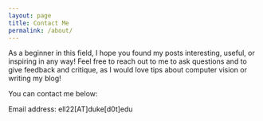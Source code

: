 ```yaml
---
layout: page
title: Contact Me
permalink: /about/
---
```


As a beginner in this field, I hope you found my posts interesting, useful, or inspiring in any way! 
Feel free to reach out to me to ask questions and to give feedback and critique, as I would love tips about computer vision or writing my blog!

You can contact me below:

Email address: ell22[AT]duke[d0t]edu
